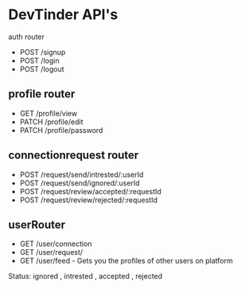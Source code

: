 # DevTinder API's

auth router
- POST /signup
- POST /login
- POST /logout

## profile router
- GET /profile/view
- PATCH /profile/edit
- PATCH /profile/password

## connectionrequest router
- POST /request/send/intrested/:userId
- POST /request/send/ignored/:userId
- POST /request/review/accepted/:requestId
- POST /request/review/rejected/:requestId


## userRouter
- GET /user/connection
- GET /user/request/
- GET /user/feed - Gets you the profiles of other users on platform

Status: ignored , intrested , accepted , rejected 